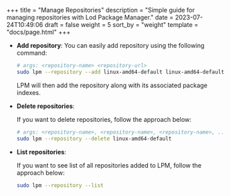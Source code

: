 +++
title = "Manage Repositories"
description = "Simple guide for managing repositories with Lod Package Manager."
date = 2023-07-24T10:49:06
draft = false
weight = 5
sort_by = "weight"
template = "docs/page.html"
+++

- **Add repository**:
    You can easily add repository using the following command:

    ```sh
    # args: <repository-name> <repository-url>
    sudo lpm --repository --add linux-amd64-default linux-amd64-default.lpm.lodosgroup.org
    ```

    LPM will then add the repository along with its associated package indexes.

- **Delete repositories**:

    If you want to delete repositories, follow the approach below:

    ```sh
    # args: <repository-name>, <repository-name>, <repository-name>, ...
    sudo lpm --repository --delete linux-amd64-default
    ```

- **List repositories**:

    If you want to see list of all repositories added to LPM, follow the approach below:

    ```sh
    sudo lpm --repository --list
    ```